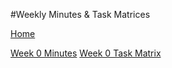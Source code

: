 #Weekly Minutes & Task Matrices

[Home](docs/README.md)

[Week 0 Minutes](docs/Minutes_Week_00.pdf)
[Week 0 Task Matrix](docs/TaskMatrix_Week_00.pdf)
